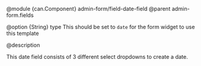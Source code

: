 
@module {can.Component} admin-form/field-date-field <date-field />
@parent admin-form.fields

@option {String} type This should be set to `date` for the form widget to use this template

@description

This date field consists of 3 different select dropdowns to create a date. 
